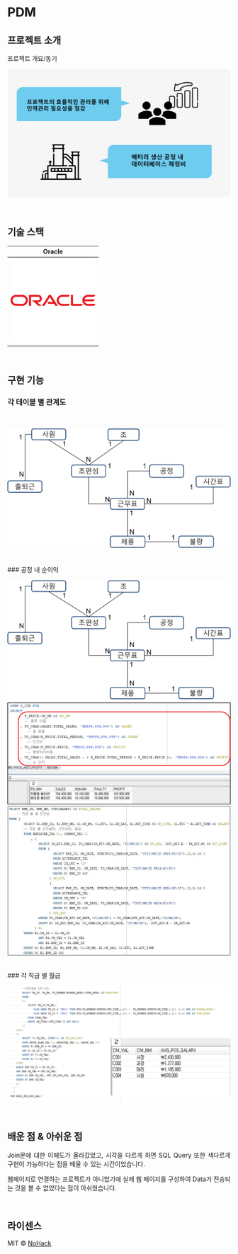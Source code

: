 # PDM

## 프로젝트 소개

<p align="justify">
프로젝트 개요/동기
  
</p>

<p align="center">
<img src="./images/common/intro.png">
</p>

<br>

## 기술 스택

| Oracle | 
| :--------: | 
|   ![oracle]    |   

<br>

## 구현 기능

### 각 테이블 별 관계도
<br>
<p align="justify">
<img src="./images/common/f1.jpg">
</p>
<br>
### 공정 내 순이익
<br>
<p align="justify">
<img src="./images/common/f2.jpg">
<img src="./images/common/f2-1.jpg">
<img src="./images/common/f2-2.jpg">
</p>
<br>
### 각 직급 별 월급
<br>
<p align="justify">
<img src="./images/common/f3.jpg">
</p>
<br>

## 배운 점 & 아쉬운 점

<p align="justify">
  Join문에 대한 이해도가 올라갔었고, 시각을 다르게 하면 SQL Query 또한 색다르게 구현이 가능하다는 점을 배울 수 있는 시간이었습니다.
</p>  
<p align="justify">
  웹페이지로 연결하는 프로젝트가 아니었기에 실제 웹 페이지를 구성하여 Data가 전송되는 것을 볼 수 없었다는 점이 아쉬웠습니다.
</p>

<br>

## 라이센스

MIT &copy; [NoHack](mailto:lbjp114@gmail.com)

<!-- Stack Icon Refernces -->

[oracle]: /images/stack/oracle.svg
